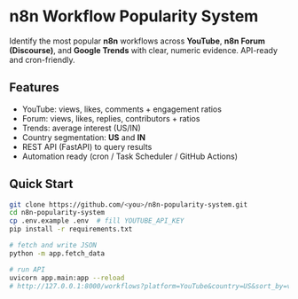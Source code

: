 # n8n Workflow Popularity System

Identify the most popular **n8n** workflows across **YouTube**, **n8n Forum (Discourse)**, and **Google Trends** with clear, numeric evidence. API-ready and cron-friendly.

## Features
- YouTube: views, likes, comments + engagement ratios
- Forum: views, likes, replies, contributors + ratios
- Trends: average interest (US/IN)
- Country segmentation: **US** and **IN**
- REST API (FastAPI) to query results
- Automation ready (cron / Task Scheduler / GitHub Actions)

## Quick Start
```bash
git clone https://github.com/<you>/n8n-popularity-system.git
cd n8n-popularity-system
cp .env.example .env  # fill YOUTUBE_API_KEY
pip install -r requirements.txt

# fetch and write JSON
python -m app.fetch_data

# run API
uvicorn app.main:app --reload
# http://127.0.0.1:8000/workflows?platform=YouTube&country=US&sort_by=views&limit=50

